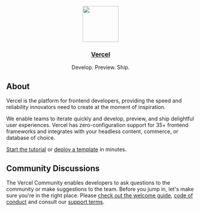 <p align="center">
  <a href="https://vercel.com">
    <img src="https://assets.vercel.com/image/upload/v1588805858/repositories/vercel/logo.png" height="96">
    <h3 align="center">Vercel</h3>
  </a>
  <p align="center">Develop. Preview. Ship.</p>
</p>

## About

Vercel is the platform for frontend developers, providing the speed and reliability innovators need to create at the moment of inspiration.

We enable teams to iterate quickly and develop, preview, and ship delightful user experiences. Vercel has zero-configuration support for 35+ frontend frameworks and integrates with your headless content, commerce, or database of choice.

[Start the tutorial](https://vercel.com/docs/concepts/get-started) or [deploy a template](https://vercel.com/docs#quickstart) in minutes.

## Community Discussions

The Vercel Community enables developers to ask questions to the community or make suggestions to the team. Before you jump in, let's make sure you're in the right place. Please [check out the welcome guide](https://vercel.community/t/getting-started-with-the-vercel-community/152), [code of conduct](https://vercel.community/guidelines) and consult our [support terms](https://vercel.com/legal/support-terms).